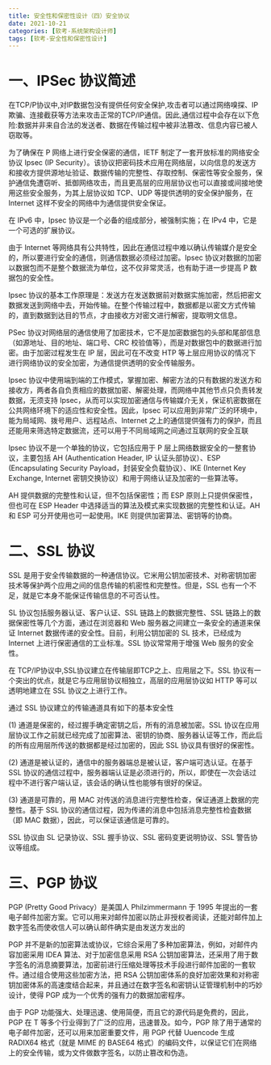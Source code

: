 ```yaml
---
title: 安全性和保密性设计（四）安全协议
date: 2021-10-21
categories: [软考-系统架构设计师]
tags: [软考-安全性和保密性设计]
---
```


# 一、IPSec 协议简述

在TCP/P协议中,对IP数据包没有提供任何安全保护,攻击者可以通过网络嗅探、IP 欺骗、连接截获等方法来攻击正常的TCP/IP通信。因此,通信过程中会存在以下危险:数据并非来自合法的发送者、数据在传输过程中被非法篡改、信息内容已被人窃取等。

为了确保在 P 网络上进行安全保密的通信，IETF 制定了一套开放标准的网络安全协议  Ipsec (IP Security）。该协议把密码技术应用在网络层，以向信息的发送方和接收方提供源地址验证、数据传输的完整性、存取控制、保密性等安全服务，保护通信免遭窃听、抵御网络攻击，而且更高层的应用层协议也可以直接或间接地使用这些安全服务，为其上层协议如 TCP、UDP 等提供透明的安全保护服务，在 Internet 这样不安全的网络中为通信提供安全保证。

在 IPv6 中，Ipsec 协议是一个必备的组成部分，被强制实施；在 IPv4 中，它是一个可选的扩展协议。

由于 Internet 等网络具有公共特性，因此在通信过程中难以确认传输媒介是安全的，所以要进行安全的通信，则通信数据必须经过加密。Ipsec 协议对数据的加密以数据包而不是整个数据流为单位，这不仅非常灵活，也有助于进一步提高 P 数据包的安全性。

Ipsec 协议的基本工作原理是：发送方在发送数据前对数据实施加密，然后把密文数据发送到网络中去，开始传输。在整个传输过程中，数据都是以密文方式传输的，直到数据到达目的节点，才由接收方对密文进行解密，提取明文信息。

PSec 协议对网络层的通信使用了加密技术，它不是加密数据包的头部和尾部信息（如源地址、目的地址、端口号、CRC 校验值等），而是对数据包中的数据进行加密。由于加密过程发生在 IP 层，因此可在不改变 HTP 等上层应用协议的情况下进行网络协议的安全加密，为通信提供透明的安全传输服务。

 Ipsec 协议中使用端到端的工作模式，掌握加密、解密方法的只有数据的发送方和接收方，两者各自负责相应的数据加密、解密处理，而网络中其他节点只负责转发数据，无须支持 Ipsec，从而可以实现加密通信与传输媒介无关，保证机密数据在公共网络环境下的适应性和安全性。因此，Ipsec 可以应用到非常广泛的环境中，能为局域网、拨号用户、远程站点、Internet 之上的通信提供强有力的保护，而且还能用来筛选特定数据流，还可以用于不同局域网之间通过互联网的安全互联

 Ipsec 协议不是一个单独的协议，它包括应用于 P 层上网络数据安全的一整套协议，主要包括 AH (Authentication Header, IP 认证头部协议）、ESP (Encapsulating Security Payload，封装安全负载协议）、IKE (Internet Key Exchange, Internet 密钥交换协议）和用于网络认证及加密的一些算法等。

AH 提供数据的完整性和认证，但不包括保密性；而 ESP 原则上只提供保密性，但也可在 ESP Header 中选择适当的算法及模式来实现数据的完整性和认证。AH 和 ESP 可分开使用也可一起使用。IKE 则提供加密算法、密钥等的协商。




# 二、SSL 协议

SSL 是用于安全传输数据的一种通信协议。它米用公钥加密技术、对称密钥加密技术等保护两个应用之间的信息传输的机密性和完整性。但是，SSL 也有一个不足，就是它本身不能保证传输信息的不可否认性。

SL 协议包括服务器认证、客户认证、SSL 链路上的数据完整性、SSL 链路上的数据保密性等几个方面，通过在浏览器和 Web 服务器之间建立一条安全的通道来保证 Internet 数据传递的安全性。目前，利用公钥加密的 SL 技术，已经成为 Internet 上进行保密通信的工业标准。SSL 协议常常用于增强 Web 服务的安全性。

在 TCP/IP协议中,SSL协议建立在传输层即TCP之上、应用层之下。SSL 协议有一个突出的优点，就是它与应用层协议相独立，高层的应用层协议如 HTTP 等可以透明地建立在 SSL 协议之上进行工作。

通过 SSL 协议建立的传输通道具有如下的基本安全性

 (1) 通道是保密的，经过握手确定密钥之后，所有的消息被加密。SSL 协议在应用层协议工作之前就已经完成了加密算法、密钥的协商、服务器认证等工作，而此后的所有应用层所传送的数据都是经过加密的，因此 SSL 协议具有很好的保密性。

 (2) 通道是被认证的，通信中的服务器端总是被认证，客户端可选认证。在基于 SSL 协议的通信过程中，服务器端认证是必须进行的，所以，即使在一次会话过程中不进行客户端认证，该会话的确认性也能够有很好的保证。

 (3) 通道是可靠的，用 MAC 对传送的消息进行完整性检查，保证通道上数据的完整性。基于 SSL 协议的通信过程，因为传递的消息中包括消息完整性检査数据（即 MAC 数据），因此，可以保证该通信是可靠的。

SSL 协议由 SL 记录协议、SSL 握手协议、SSL 密码变更说明协议、SSL 警告协议等组成。

# 三、PGP 协议

PGP (Pretty Good Privacy）是美国人 Philzimmermann 于 1995 年提出的一套电子邮件加密方案。它可以用来对邮件加密以防止非授权者阅读，还能对邮件加上数字签名而使收信人可以确认邮件确实是由发送方发出的

PGP 并不是新的加密算法或协议，它综合采用了多种加密算法，例如，对邮件内容加密采用 IDEA 算法、对于加密信息采用 RSA 公钥加密算法，还采用了用于数字签名的消息摘要算法，加密前进行压缩处理等技术手段进行邮件加密的一套软件。通过组合使用这些加密方法，把 RSA 公钥加密体系的良好加密效果和对称密钥加密体系的高速度结合起来，并且通过在数字签名和密钥认证管理机制中的巧妙设计，使得 PGP 成为一个优秀的强有力的数据加密程序。

由于 PGP 功能强大、处理迅速、使用简便，而且它的源代码是免费的，因此，PGP 在 T 等多个行业得到了广泛的应用，迅速普及。如今，PGP 除了用于通常的电子邮件加密，还可以用来加密重要文件，用 PGP 代替 Uuencode 生成 RADIX64 格式（就是 MIME 的 BASE64 格式）的编码文件，以保证它们在网络上的安全传输，或为文件做数字签名，以防止篡改和伪造。